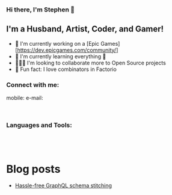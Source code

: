 ### Hi there, I'm Stephen 🤝

## I'm a Husband, Artist, Coder, and Gamer!
- 🔭 I'm currently working on a [Epic Games][https://dev.epicgames.com/community/]
- 🌱 I'm currently learning everything 🥲
- 🧑‍🤝‍🧑 I'm looking to collaborate more to Open Source projects
- 🔦 Fun fact: I love combinators in Factorio

### Connect with me:
mobile:
e-mail:

<br />

### Languages and Tools:

<br />
<br />

# Blog posts
<!-- BLOG-POST-LIST:START -->
- [Hassle-free GraphQL schema stitching](https://dev.to/stephen/hassle-free-graphql-schema-stitching-d6d)
<!-- BLOG-POST-LIST:END -->

[website]: https://example.com
[twitter]: https://example.com
[youtube]: https://example.com